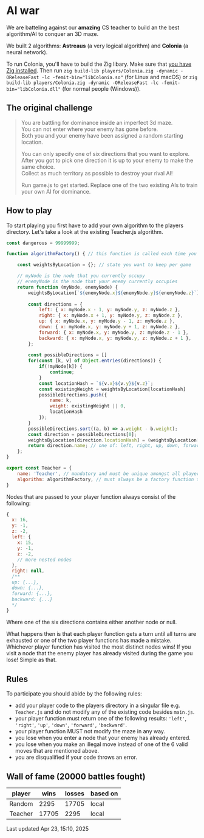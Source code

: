 # AI war

We are batteling against our **amazing** CS teacher to build an the best algorithm/AI to conquer an 3D maze.

We built 2 algorithms: **Astreaus** (a very logical algorithm) and **Colonia** (a neural network).

To run Colonia, you'll have to build the Zig libary. Make sure that [you have Zig installed](https://ziglang.org/learn/getting-started/). Then run `zig build-lib players/Colonia.zig -dynamic -OReleaseFast -lc -femit-bin="libColonia.so"` (for Linux and macOS) or `zig build-lib players/Colonia.zig -dynamic -OReleaseFast -lc -femit-bin="libColonia.dll"` (for normal people (Windows)).

## The original challenge

> You are battling for dominance inside an imperfect 3d maze.  
> You can not enter where your enemy has gone before.  
> Both you and your enemy have been assigned a random starting location.  
>
> You can only specify one of six directions that you want to explore.  
> After you got to pick one direction it is up to your enemy to make the same choice.  
> Collect as much territory as possible to destroy your rival AI!  
>
> Run game.js to get started. Replace one of the two existing AIs to train your own AI for dominance.  

## How to play

To start playing you first have to add your own algorithm to the players directory.
Let's take a look at the existing Teacher.js algorithm.

```javascript
const dangerous = 99999999;

function algorithmFactory() { // this function is called each time you play a new game against another algorithm

    const weightsByLocation = {}; // state you want to keep per game

    // myNode is the node that you currently occupy
    // enemyNode is the node that your enemy currently occupies
    return function (myNode, enemyNode) {
        weightsByLocation[`${enemyNode.x}${enemyNode.y}${enemyNode.z}`] = dangerous;
       
        const directions = {
            left: { x: myNode.x - 1, y: myNode.y, z: myNode.z },
            right: { x: myNode.x + 1, y: myNode.y, z: myNode.z },
            up: { x: myNode.x, y: myNode.y - 1, z: myNode.z },
            down: { x: myNode.x, y: myNode.y + 1, z: myNode.z },
            forward: { x: myNode.x, y: myNode.y, z: myNode.z - 1 },
            backward: { x: myNode.x, y: myNode.y, z: myNode.z + 1 },
        };
    
        const possibleDirections = []
        for(const [k, v] of Object.entries(directions)) {
            if(!myNode[k]) {
                continue;
            }
            const locationHash = `${v.x}${v.y}${v.z}`;
            const existingWeight = weightsByLocation[locationHash]
            possibleDirections.push({
                name: k,
                weight: existingWeight || 0,
                locationHash
            });
        }
        possibleDirections.sort((a, b) => a.weight - b.weight);
        const direction = possibleDirections[0];
        weightsByLocation[direction.locationHash] = (weightsByLocation[direction.locationHash] || 0) + 1;
        return direction.name; // one of: left, right, up, down, forward, backward
    };
}

export const Teacher = {
    name: 'Teacher', // mandatory and must be unique amongst all player
    algorithm: algorithmFactory, // must always be a factory function that returns the player function
}
```

Nodes that are passed to your player function always consist of the following:

```javascript
{
  x: 16,
  y: -1,
  z: -2,
  left: {
    x: 15,
    y: -1,
    z: -2,
    // more nested nodes
  },
  right: null,
  /**
  up: {...},
  down: {...},
  forward: {...},
  backward: {...}
  */
}
```

Where one of the six directions contains either another node or null.

What happens then is that each player function gets a turn until all turns are exhausted or one of the two player functions has made a mistake. Whichever player function has visited the most distinct nodes wins!
If you visit a node that the enemy player has already visited during the game you lose!
Simple as that.

## Rules

To participate you should abide by the following rules:

- add your player code to the players directory in a singular file e.g. `Teacher.js` and do not modify any of the existing code besides `main.js`.
- your player function must return one of the following results: `'left'`, `'right'`, `'up'`, `'down'`, `'forward'`, `'backward'`.
- your player function MUST not modify the maze in any way.
- you lose when you enter a node that your enemy has already entered.
- you lose when you make an illegal move instead of one of the 6 valid moves that are mentioned above.
- you are disqualified if your code throws an error.

## Wall of fame (20000 battles fought)

player  | wins     | losses     | based on
--------|----------|------------|----------
Random  | 2295     | 17705      | local
Teacher | 17705    | 2295       | local

Last updated Apr 23, 15:10, 2025
